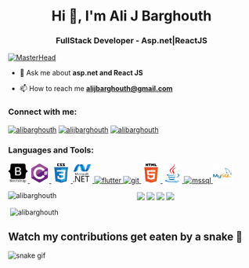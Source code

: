 <h1 align="center">Hi 👋, I'm Ali J Barghouth</h1>
<h3 align="center">FullStack Developer - Asp.net|ReactJS</h3>

[![MasterHead](https://theninehertz.com/wp-content/uploads/2020/06/full-stack-development.gif)](https://rishavchanda.io/)

- 💬 Ask me about **asp.net and React JS**

- 📫 How to reach me **alijbarghouth@gmail.com**

<h3 align="left">Connect with me:</h3>
<p align="left">
<a href="https://linkedin.com/in/alijbarghouth" target="blank"><img align="center" src="https://raw.githubusercontent.com/rahuldkjain/github-profile-readme-generator/master/src/images/icons/Social/linked-in-alt.svg" alt="alibarghouth" height="30" width="40" /></a>
<a href="https://fb.com/alijbarghouth" target="blank"><img align="center" src="https://raw.githubusercontent.com/rahuldkjain/github-profile-readme-generator/master/src/images/icons/Social/facebook.svg" alt="alijbarghouth" height="30" width="40" /></a>
<a href="https://www.leetcode.com/alijbarghouth" target="blank"><img align="center" src="https://raw.githubusercontent.com/rahuldkjain/github-profile-readme-generator/master/src/images/icons/Social/leet-code.svg" alt="alibarghouth" height="30" width="40" /></a>
</p>

<h3 align="left">Languages and Tools:</h3>
<p align="left"> <a href="https://getbootstrap.com" target="_blank" rel="noreferrer"> <img src="https://raw.githubusercontent.com/devicons/devicon/master/icons/bootstrap/bootstrap-plain-wordmark.svg" alt="bootstrap" width="40" height="40"/> </a> <a href="https://www.w3schools.com/cs/" target="_blank" rel="noreferrer"> <img src="https://raw.githubusercontent.com/devicons/devicon/master/icons/csharp/csharp-original.svg" alt="csharp" width="40" height="40"/> </a> <a href="https://www.w3schools.com/css/" target="_blank" rel="noreferrer"> <img src="https://raw.githubusercontent.com/devicons/devicon/master/icons/css3/css3-original-wordmark.svg" alt="css3" width="40" height="40"/> </a> <a href="https://dotnet.microsoft.com/" target="_blank" rel="noreferrer"> <img src="https://raw.githubusercontent.com/devicons/devicon/master/icons/dot-net/dot-net-original-wordmark.svg" alt="dotnet" width="40" height="40"/> </a> <a href="https://flutter.dev" target="_blank" rel="noreferrer"> <img src="https://www.vectorlogo.zone/logos/flutterio/flutterio-icon.svg" alt="flutter" width="40" height="40"/> </a> <a href="https://git-scm.com/" target="_blank" rel="noreferrer"> <img src="https://www.vectorlogo.zone/logos/git-scm/git-scm-icon.svg" alt="git" width="40" height="40"/> </a> <a href="https://www.w3.org/html/" target="_blank" rel="noreferrer"> <img src="https://raw.githubusercontent.com/devicons/devicon/master/icons/html5/html5-original-wordmark.svg" alt="html5" width="40" height="40"/> </a> <a href="https://www.java.com" target="_blank" rel="noreferrer"> <img src="https://raw.githubusercontent.com/devicons/devicon/master/icons/java/java-original.svg" alt="java" width="40" height="40"/> </a> <a href="https://www.microsoft.com/en-us/sql-server" target="_blank" rel="noreferrer"> <img src="https://www.svgrepo.com/show/303229/microsoft-sql-server-logo.svg" alt="mssql" width="40" height="40"/> </a> <a href="https://www.mysql.com/" target="_blank" rel="noreferrer"> <img src="https://raw.githubusercontent.com/devicons/devicon/master/icons/mysql/mysql-original-wordmark.svg" alt="mysql" width="40" height="40"/> </a> </p>

<p><img align="left" src="https://github-readme-stats.vercel.app/api/top-langs?username=alibarghouth&show_icons=true&locale=en&layout=compact" alt="alibarghouth" /></p>
        <p align="center">
      <img src="[https://c.tenor.com/6x3KJ9Fx1lgAAAAi/hu-tao-genshin-impact.gif](https://media.tenor.com/1fAV9Ie0IdsAAAAM/:grinning)" width="150" align="center">
      <img src="https://c.tenor.com/6x3KJ9Fx1lgAAAAi/hu-tao-genshin-impact.gif" width="150" align="center">
      <img src="https://c.tenor.com/6x3KJ9Fx1lgAAAAi/hu-tao-genshin-impact.gif" width="150" align="center">
      <img src="https://c.tenor.com/6x3KJ9Fx1lgAAAAi/hu-tao-genshin-impact.gif" width="150" align="center">
    </p>
    </p>
<p>&nbsp;<img align="center" src="https://github-readme-stats.vercel.app/api?username=alibarghouth&show_icons=true&locale=en" alt="alibarghouth" /></p>

## Watch my contributions get eaten by a snake 🐍
![snake gif](https://github.com/tanyarajhans/Actions/blob/output/github-contribution-grid-snake.svg)
